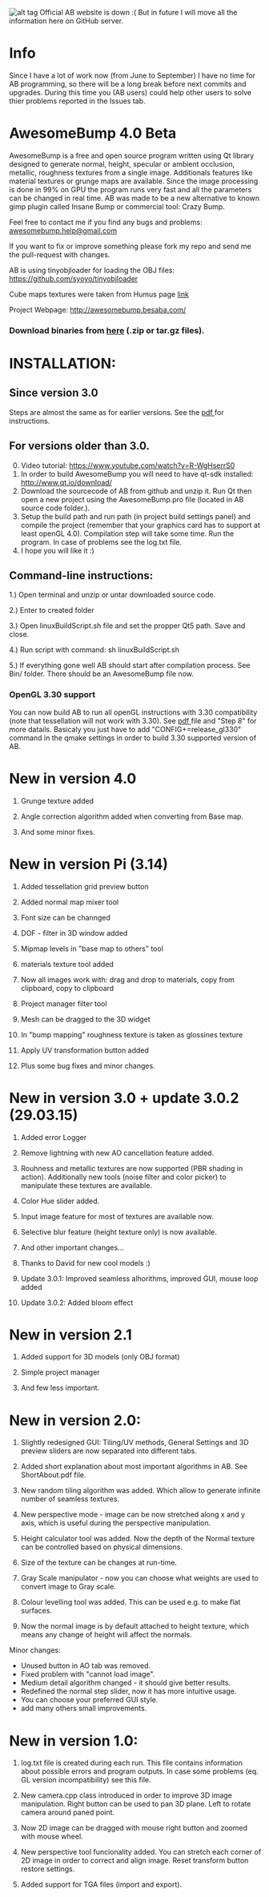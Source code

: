 

![alt tag](https://github.com/kmkolasinski/AwesomeBump/blob/master/Sources/resources/githubimage3.jpg)
Official AB website is down :( But in future I will move all the information here on GitHub server.

Info
===========
Since I have a lot of work now (from June to September) I have no time for AB programming, so there will be a long break before next commits and upgrades. During this time you (AB users) could help other users to solve thier problems reported in the Issues tab. 


AwesomeBump  4.0 Beta 
===========

AwesomeBump is a free and open source program written using Qt library designed to generate normal, height, specular or ambient occlusion, metallic, roughness textures from a single image. Additionals features like material textures or grunge maps are available. Since the image processing is done in 99% on GPU the program runs very fast and all the parameters can be changed in real time. AB was made to be a new alternative to known gimp plugin called Insane Bump or commercial tool: Crazy Bump.

Feel free to contact me if you find any bugs and problems: awesomebump.help@gmail.com

If you want to fix or improve something please fork my repo and send me the pull-request with changes. 

AB is using tinyobjloader for loading the OBJ files: https://github.com/syoyo/tinyobjloader

Cube maps textures were taken from Humus page [link](http://www.humus.name/index.php?page=Textures) 

Project Webpage: http://awesomebump.besaba.com/

### Download binaries from [here](https://github.com/kmkolasinski/AwesomeBump/releases) (.zip or tar.gz files). 



INSTALLATION:
============
## Since version 3.0 
Steps are almost the same as for earlier versions.
See the [pdf ](https://github.com/kmkolasinski/AwesomeBump/releases/download/BuildingAB/BuildingInstruction.pdf) for instructions.



## For versions older than 3.0.

0. Video tutorial: https://www.youtube.com/watch?v=R-WgHserrS0
1. In order to build AwesomeBump you will need to have qt-sdk installed: http://www.qt.io/download/ 
2. Download the sourcecode of AB from github and unzip it. Run Qt then open a new project using the AwesomeBump.pro file (located in AB source code folder.). 
3. Setup the build path and run path (in project build settings panel) and compile the project (remember that your graphics card has to support at least openGL 4.0). Compilation step will take some time. Run the program. In case of problems see the log.txt file.
4. I hope you will like it :)

## Command-line instructions:

1.) Open terminal and unzip or untar downloaded source code.

2.) Enter to created folder

3.) Open linuxBuildScript.sh file and set the propper Qt5 path. Save and close.

4.) Run script with command: sh linuxBuildScript.sh

5.) If everything gone well AB should start after compilation process. See Bin/ folder. There should be an AwesomeBump file now.

### OpenGL 3.30 support
You can now build AB to run all openGL instructions with 3.30 compatibility (note that tessellation will not work with 3.30). See [pdf ](https://github.com/kmkolasinski/AwesomeBump/releases/download/BuildingAB/BuildingInstruction.pdf) file and "Step 8" for more datails. Basicaly you just have to add "CONFIG+=release_gl330" command in the qmake settings in order to build 3.30  supported version of AB. 

New in version 4.0  
===========
1) Grunge texture added

2) Angle correction algorithm added when converting from Base map.

3) And some minor fixes.

New in version Pi (3.14) 
===========
1) Added tessellation grid preview button

2) Added normal map mixer tool

3) Font size can be channged

4) DOF - filter in 3D window added

5) Mipmap levels in "base map to others" tool

6) materials texture tool added

7) Now all images work with: drag and drop to materials, copy from clipboard, copy to clipboard

8) Project manager filter tool

9) Mesh can be dragged to the 3D widget

10) In "bump mapping" roughness texture is taken as glossines texture

11) Apply UV transformation button added

12) Plus some bug fixes and minor changes.

New in version 3.0 + update 3.0.2 (29.03.15)
===========
1) Added error Logger

2) Remove lightning with new AO cancellation feature added.

3) Rouhness and metallic textures are now supported (PBR shading in action). Additionally new tools (noise filter and color picker) to manipulate these textures are available.

4) Color Hue slider added.

5) Input image feature for most of textures are available now.

6) Selective blur feature (height texture only) is now available.

7) And other important changes...

8) Thanks to David for new cool models :)

9) Update 3.0.1: Improved seamless alhorithms, improved GUI, mouse loop added

10) Update 3.0.2: Added bloom effect

New in version 2.1
===========
1) Added support for 3D models (only OBJ format)

2) Simple project manager

3) And few less important.


New in version 2.0:
============
1) Slightly redesigned GUI: Tiling/UV methods, General Settings and 3D
   preview sliders are now separated into different tabs.
   
2) Added short explanation about most important algorithms in AB. See ShortAbout.pdf file.

3) New random tiling algorithm was added. Which allow to generate 
   infinite number of seamless textures.
   
4) New perspective mode - image can be now stretched along x and y axis,
   which is useful during the perspective manipulation.
   
5) Height calculator tool was added. Now the depth of the Normal texture
   can be controlled based on physical dimensions.
   
6) Size of the texture can be changes at run-time.

7) Gray Scale manipulator - now you can choose what weights are used to
   convert image to Gray scale.
   
8) Colour levelling tool was added. This can be used e.g. to make flat
   surfaces.
   
9) Now the normal image is by default attached to height texture, which
   means any change of height will affect the normals.
   

Minor changes:
- Unused button in AO tab was removed.
- Fixed problem with "cannot load image".
- Medium detail algorithm changed - it should give better results.
- Redefined the normal step slider, now it has more intuitive usage.
- You can choose your preferred GUI style.
- add many others small improvements.


New in version 1.0:
============
1) log.txt file is created during each run. This file contains
   information about possible errors and program outputs. In case some
   problems (eq. GL version incompatibility) see this file.
   
2) New camera.cpp class introduced in order to improve 3D image
   manipulation. Right button can be used to pan 3D plane. Left to rotate
   camera around paned point.
   
3) Now 2D image can be dragged with mouse right button  and zoomed with
   mouse wheel.
   
4) New perspective tool funcionality added. You can stretch each corner
   of 2D image in order to correct and align image. Reset transform button
   restore settings.
   
5)  Added support for TGA files (import and export).



